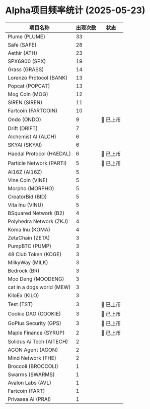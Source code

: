 # Alpha项目频率统计 (2025-05-23)

| 项目名称 | 出现次数 | 状态 |
| --- | --- | --- |
| Plume (PLUME) | 33 |  |
| Safe (SAFE) | 28 |  |
| Aethir (ATH) | 23 |  |
| SPX6900 (SPX) | 19 |  |
| Grass (GRASS) | 14 |  |
| Lorenzo Protocol (BANK) | 13 |  |
| Popcat (POPCAT) | 13 |  |
| Mog Coin (MOG) | 12 |  |
| SIREN (SIREN) | 11 |  |
| Fartcoin (FARTCOIN) | 10 |  |
| Ondo (ONDO) | 9 | 🔔 已上币 |
| Drift (DRIFT) | 7 |  |
| Alchemist AI (ALCH) | 6 |  |
| SKYAI (SKYAI) | 6 |  |
| Haedal Protocol (HAEDAL) | 6 | 🔔 已上币 |
| Particle Network (PARTI) | 5 | 🔔 已上币 |
| AI16Z (AI16Z) | 5 |  |
| Vine Coin (VINE) | 5 |  |
| Morpho (MORPHO) | 5 |  |
| CreatorBid (BID) | 5 |  |
| Vita Inu (VINU) | 5 |  |
| BSquared Network (B2) | 4 |  |
| Polyhedra Network (ZKJ) | 4 |  |
| Koma Inu (KOMA) | 4 |  |
| ZetaChain (ZETA) | 3 |  |
| PumpBTC (PUMP) | 3 |  |
| 48 Club Token (KOGE) | 3 |  |
| MilkyWay (MILK) | 3 |  |
| Bedrock (BR) | 3 |  |
| Moo Deng (MOODENG) | 3 |  |
| cat in a dogs world (MEW) | 3 |  |
| KiloEx (KILO) | 3 |  |
| Test (TST) | 3 | 🔔 已上币 |
| Cookie DAO (COOKIE) | 3 | 🔔 已上币 |
| GoPlus Security (GPS) | 3 | 🔔 已上币 |
| Maple Finance (SYRUP) | 2 | 🔔 已上币 |
| Solidus Ai Tech (AITECH) | 2 |  |
| AGON Agent (AGON) | 2 |  |
| Mind Network (FHE) | 2 |  |
| Broccoli (BROCCOLI) | 1 |  |
| Swarms (SWARMS) | 1 |  |
| Avalon Labs (AVL) | 1 |  |
| Fartcoin (FART) | 1 |  |
| Privasea AI (PRAI) | 1 |  |
